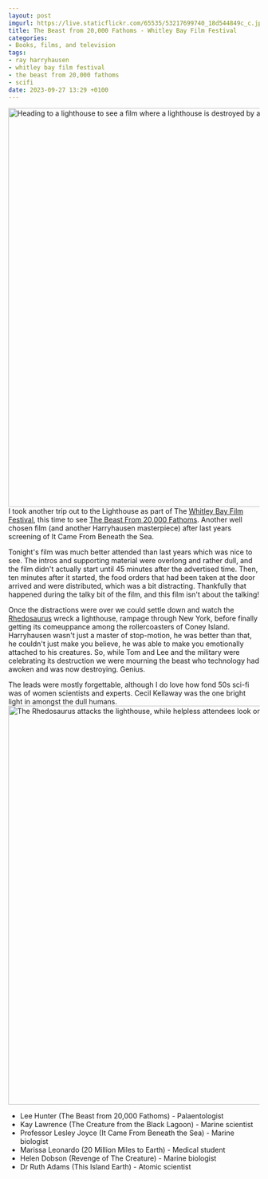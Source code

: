 ```yaml
---
layout: post
imgurl: https://live.staticflickr.com/65535/53217699740_18d544849c_c.jpg
title: The Beast from 20,000 Fathoms - Whitley Bay Film Festival
categories:
- Books, films, and television
tags:
- ray harryhausen
- whitley bay film festival
- the beast from 20,000 fathoms
- scifi
date: 2023-09-27 13:29 +0100
---
```

<a data-flickr-embed="true" href="https://www.flickr.com/photos/grange85/53217502308/in/album-72177720311364109/" title="Heading to a lighthouse to see a film where a lighthouse is destroyed by a dinosaur"><img src="https://live.staticflickr.com/65535/53217502308_757d493555_c.jpg" width="800" height="800" alt="Heading to a lighthouse to see a film where a lighthouse is destroyed by a dinosaur"/></a>
I took another trip out to the Lighthouse as part of The [Whitley Bay Film Festival](https://www.whitleybayfilmfestival.co.uk/), this time to see [The Beast From 20,000 Fathoms](https://en.wikipedia.org/wiki/The_Beast_from_20,000_Fathoms). Another well chosen film (and another Harryhausen masterpiece) after last years screening of It Came From Beneath the Sea.

Tonight's film was much better attended than last years which was nice to see. The intros and supporting material were overlong and rather dull, and the film didn't actually start until 45 minutes after the advertised time. Then, ten minutes after it started, the food orders that had been taken at the door arrived and were distributed, which was a bit distracting. Thankfully that happened during the talky bit of the film, and this film isn't about the talking!

Once the distractions were over we could settle down and watch the [Rhedosaurus](https://en.wikipedia.org/wiki/Rhedosaurus) wreck a lighthouse, rampage through New York, before finally getting its comeuppance among the rollercoasters of Coney Island. Harryhausen wasn't just a master of stop-motion, he was better than that, he couldn't just make you believe, he was able to make you emotionally attached to his creatures. So, while Tom and Lee and the military were celebrating its destruction we were mourning the beast who technology had awoken and was now destroying. Genius.

The leads were mostly forgettable, although I do love how fond 50s sci-fi was of women scientists and experts. Cecil Kellaway was the one bright light in amongst the dull humans.
<a data-flickr-embed="true" href="https://www.flickr.com/photos/grange85/53217699740/in/album-72177720311364109/" title="The Rhedosaurus attacks the lighthouse, while helpless attendees look on"><img src="https://live.staticflickr.com/65535/53217699740_18d544849c_c.jpg" width="800" height="800" alt="The Rhedosaurus attacks the lighthouse, while helpless attendees look on"/></a><script async src="//embedr.flickr.com/assets/client-code.js" charset="utf-8"></script>

 - Lee Hunter (The Beast from 20,000 Fathoms) - Palaentologist
 - Kay Lawrence (The Creature from the Black Lagoon) - Marine scientist
 - Professor Lesley Joyce (It Came From Beneath the Sea) - Marine biologist
 - Marissa Leonardo (20 Million Miles to Earth) - Medical student
 - Helen Dobson (Revenge of The Creature) - Marine biologist
 - Dr Ruth Adams (This Island Earth) - Atomic scientist
